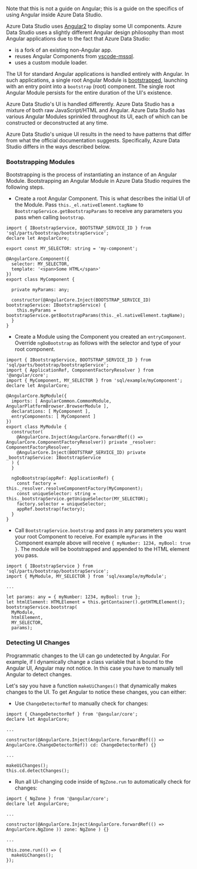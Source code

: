 Note that this is not a guide on Angular; this is a guide on the specifics of using Angular inside Azure Data Studio. 

Azure Data Studio uses [Angular2](https://angular.io/docs/ts/latest/quickstart.html) to display some UI components. Azure Data Studio uses a slightly different Angular design philosophy than most Angular applications due to the fact that Azure Data Studio:
- is a fork of an existing non-Angular app.
- reuses Angular Components from [vscode-mssql](https://github.com/Microsoft/vscode-mssql).
- uses a custom module loader.

The UI for standard Angular applications is handled entirely with Angular. In such applications, a single root Angular Module is [bootstrapped](https://angular.io/docs/ts/latest/guide/appmodule.html), launching with an entry point into a `bootstrap` (root) component. The single root Angular Module persists for the entire duration of the UI's existence. 

Azure Data Studio's UI is handled differently. Azure Data Studio has a mixture of both raw JavaScript/HTML and Angular. Azure Data Studio has various Angular Modules sprinkled throughout its UI, each of which can be constructed or deconstructed at any time. 

Azure Data Studio's unique UI results in the need to have patterns that differ from what the official documentation suggests. Specifically, Azure Data Studio differs in the ways described below. 

### Bootstrapping Modules

Bootstrapping is the process of instantiating an instance of an Angular Module. Bootstrapping an Angular Module in Azure Data Studio requires the following steps.

- Create a root Angular Component. This is what describes the initial UI of the Module. Pass `this._el.nativeElement.tagName` to `BootstrapService.getBootstrapParams` to receive any parameters you pass when calling `bootstrap`. 
```
import { IBootstrapService, BOOTSTRAP_SERVICE_ID } from 'sql/parts/bootstrap/bootstrapService';
declare let AngularCore;

export const MY_SELECTOR: string = 'my-component';

@AngularCore.Component({
  selector: MY_SELECTOR,
  template: '<span>Some HTML</span>'
})
export class MyComponent {

  private myParams: any;

  constructor(@AngularCore.Inject(BOOTSTRAP_SERVICE_ID) bootstrapService: IBootstrapService) {
    this.myParams = bootstrapService.getBootstrapParams(this._el.nativeElement.tagName);
  }
}
```

- Create a Module using the Component you created an `entryComponent`. Override `ngDoBootstrap` as follows with the selector and type of your root component. 
```
import { IBootstrapService, BOOTSTRAP_SERVICE_ID } from 'sql/parts/bootstrap/bootstrapService';
import { ApplicationRef, ComponentFactoryResolver } from '@angular/core';
import { MyComponent, MY_SELECTOR } from 'sql/example/myComponent';
declare let AngularCore;

@AngularCore.NgModule({
  imports: [ AngularCommon.CommonModule, AngularPlatformBrowser.BrowserModule ],
  declarations: [ MyComponent ], 
  entryComponents: [ MyComponent ]
})
export class MyModule {
  constructor(
    @AngularCore.Inject(AngularCore.forwardRef(() => AngularCore.ComponentFactoryResolver)) private _resolver: ComponentFactoryResolver,
    @AngularCore.Inject(BOOTSTRAP_SERVICE_ID) private _bootstrapService: IBootstrapService
  ) {
  }

  ngDoBootstrap(appRef: ApplicationRef) {
    const factory = this._resolver.resolveComponentFactory(MyComponent);
    const uniqueSelector: string = this._bootstrapService.getUniqueSelector(MY_SELECTOR);
    factory.selector = uniqueSelector;
    appRef.bootstrap(factory);
  }
}
```
- Call `BootstrapService.bootstrap` and pass in any parameters you want your root Component to receive. For example `myParams` in the Component example above will receive `{ myNumber: 1234, myBool: true }`.  The module will be bootstrapped and appended to the HTML element you pass. 
```
import { IBootstrapService } from 'sql/parts/bootstrap/bootstrapService';
import { MyModule, MY_SELECTOR } from 'sql/example/myModule';

... 

let params: any = { myNumber: 1234, myBool: true };
let htmlElement: HTMLElement = this.getContainer().getHTMLElement();
bootstrapService.bootstrap(
  MyModule,
  htmlElement,
  MY_SELECTOR,
  params);

```

### Detecting UI Changes

Programmatic changes to the UI can go undetected by Angular. For example, if I dynamically change a class variable that is bound to the Angular UI, Angular may not notice. In this case you have to manually tell Angular to detect changes.

Let's say you have a function `makeUiChanges()` that dynamically makes changes to the UI. To get Angular to notice these changes, you can either:
- Use `ChangeDetectorRef` to manually check for changes:
```
import { ChangeDetectorRef } from '@angular/core';
declare let AngularCore;

...

constructor(@AngularCore.Inject(AngularCore.forwardRef(() => AngularCore.ChangeDetectorRef)) cd: ChangeDetectorRef) {}

...

makeUiChanges();
this.cd.detectChanges();
```

- Run all UI-changing code inside of `NgZone.run` to automatically check for changes:
```
import { NgZone } from '@angular/core';
declare let AngularCore;

...

constructor(@AngularCore.Inject(AngularCore.forwardRef(() => AngularCore.NgZone )) zone: NgZone ) {}

...

this.zone.run(() => {
  makeUiChanges();
});

```
